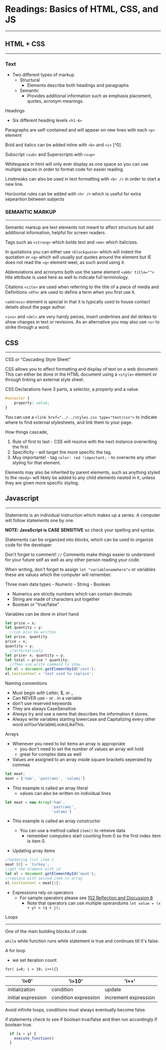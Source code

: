 
# Readings: Basics of HTML, CSS, and JS

---

## HTML + CSS

---

### Text

- Two different types of markup
  - Structural
    - Elements describe both headings and paragraphs
  - Semantic
    - Provides additional information such as emphasis placement, quotes, acronym meanings.

Headings

- Six different heading levels `<h1-6>`

Paragraphs are self-contained and will appear on new lines with each `<p>` element

Bold and italics can be added inline with `<b>` and `<i>` [^0]

Subscript `<sub>` and Superscripts with `<sup>`

Whitespace in html will only ever display as one space so you can use multiple spaces in order to format code for easier reading.

Linebreaks can also be used in text formatting with `<br />` in order to start a new line.

Horizontal rules can be added with `<hr />` which is useful for extra sepeartion between subjects

### SEMANTIC MARKUP 

---

Semantic markup are text elements not meant to affect structure but add additional information, helpful for screen readers.

Tags such as `<strong>` which bolds text and `<em>` which italicizes.

In quotations you can either use `<blockquote>` which will indent the quotation or `<q>` which will usually put quotes around the element but IE does not read the `<q>` element weel, as such avoid using it. 

Abbreviations and acronyms both use the same element `<abbr title="">` title attribute is used here as well to indicate full terminology. 

Citations `<cite>` are used when referring to the title of a piece of media and Definitions `<dfn>` are used to define a term when you first use it. 

`<address>` element is special in that it is typically used to house contact details about the page author. 

`<ins>` and `<del>` are very handy peices, insert underlines and del strikes to show changes in text or revisions. As an alternative you may also use `<s>` to strike through a word. 

## CSS

---

CSS or "Cascading Style Sheet"

CSS allows you to affect formatting and display of text on a web document. This can either be done in the HTML document using a `<style>` element or through linking an external style sheet.  

CSS Declarations have 3 parts, a selector, a property and a value. 

```css
#selector {
    property: value;
}
```

You can use a `<link href="../../styles.css type="text/css">` to indicate where to find external stylesheets, and link them to your page. 

How things cascade,

1. Rule of first to last - CSS will resolve with the next instance overwriting the first
2. Specificity - will target the more specific the tag.
3. Muy importante! - tag `color: red !important;` - to overwrite any other styling for that element. 

Elements may also be inherited by parent elements, such as anything styled to the `<body>` will likely be added to any child elements nested in it, unless they are given more specific styling. 

## Javascript

---

Statements is an individual instruction which makes up a series. A computer will follow statements one by one.

**NOTE: JavaScript is CASE SENSITIVE** so check your spelling and syntax.

Statements can be organized into blocks, which can be used to organize code for the developer

Don't forget to comment! `//` Comments make things easier to understand for your future self as well as any other person reading your code. 

When writing, don't forget to assign `let "variablenamehere"=` or variables these are values which the computer will remember.

Three main data types - Numeric - String - Boolean

- Numerics are strictly numbers which can contain decimals
- String are made of characters put together
- Boolean or "true/false"

Variables can be done in short hand

```JavaScript
let price = x;
let quantity = y;
  //can also be written 
let price, quantity
price = x;
quantity = y;
  //alternatively
let price= x; quantity = y;
let total = price * quantity;
  //Then use write command to show
let el = document.getElementById('cost');
el.textContext = 'text used to replace';
```

Naming conventions

- Must begin with Letter, $, or _
- Can NEVER use - or . in a variable
- don't use reserved keywords
- They are always CaseSensitive
- Always try and use a name that describes the information it stores.
- Always write variables starting lowercase and Capitalizing every other word soYourVariableLooksLikeThis.

Arrays

- Whenever you need to list items an array is appropriate
  - you don't need to set the number of values an array will hold
  - great for complex data as well
- Values are assigned to an array inside square brackets seperated by commas

```js
let meat;
meat = ['ham', 'pastrami', 'salami']
```

- This example is called an array literal
  - values can also be written on individual lines

```js
let meat = new Array('ham',
                     'pastrami',
                     'salami')
```

- This example is called an array constructor
  - You can use a method called `item()` to retreive data
    - remember computers start counting from 0 so the first index item is item 0.

- Updating array items 

```js
//Updating list item 1
meat [0] = 'turkey';
//get the element with id
let el = document.getElementById('meat');
//replace with second item in array
el.textContent = meat[1];
```

- Expressions rely on operators
  - For sample operators please see [102 Reflection and Discussion 8](../ReflectionandDiscussion08.md)
    - Note that operators can use multiple operandums
    `let value = (x + y) > (q + j);`

Loops

---

One of the main building blocks of code. 

`while` while function runs while  statement is true and continues till it's false.

A for loop 

- we set iteration count

`for( i=0; i > 10; i++){}`

|'i=0'|'i>10'|'i++'|
|---|---|---|
|initialization|condition|update|
|initial expression|condition expression|increment expression|

Avoid infinite loops, conditions must always eventually become false.


if statements check to see if boolean true/false and then run accordingly if boolean true.

```js
  if (x > y) {
    execute_function()
  }
```